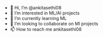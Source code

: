 - 👋 Hi, I’m @ankitasethi08
- 👀 I’m interested in ML/AI projects
- 🌱 I’m currently learning ML
- 💞️ I’m looking to collaborate on Ml projects
- 📫 How to reach me ankitasethi08

<!---
ankitasethi08/ankitasethi08 is a ✨ special ✨ repository because its `README.md` (this file) appears on your GitHub profile.
You can click the Preview link to take a look at your changes.
--->
